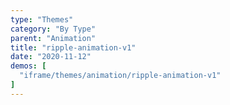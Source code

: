 ```yaml
---
type: "Themes"
category: "By Type"
parent: "Animation"
title: "ripple-animation-v1"
date: "2020-11-12"
demos: [
  "iframe/themes/animation/ripple-animation-v1"
]
---
```

